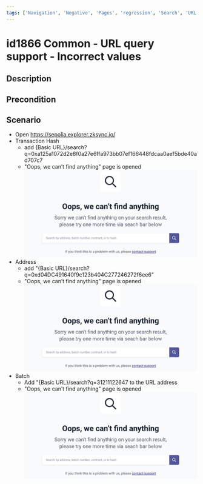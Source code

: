 ```yaml
---
tags: ['Navigation', 'Negative', 'Pages', 'regression', 'Search', 'URL', 'Active']
---
```


# id1866 Common - URL query support - Incorrect values

## Description

## Precondition


## Scenario
- Open https://sepolia.explorer.zksync.io/
- Transaction Hash
    - add \{Basic URL\}/search?q=0xa125a1072d2e8f0a27e6ffa973bb07ef166448fdcaa0aef5bde40ad707c7
    - "Oops, we can’t find anything" page is opened
      ![Screenshot](../../../static/img/Common/id1866_1.png)
- Address
    - add "\{Basic URL\}/search?q=0xd04DC491640f9c123b404C277246272f6ee6"
    - "Oops, we can’t find anything" page is opened
      ![Screenshot](../../../static/img/Common/id1866_2.png)
- Batch
    - Add "\{Basic URL\}/search?q=31211122647 to the URL address
    - "Oops, we can’t find anything" page is opened
      ![Screenshot](../../../static/img/Common/id1866_3.png)